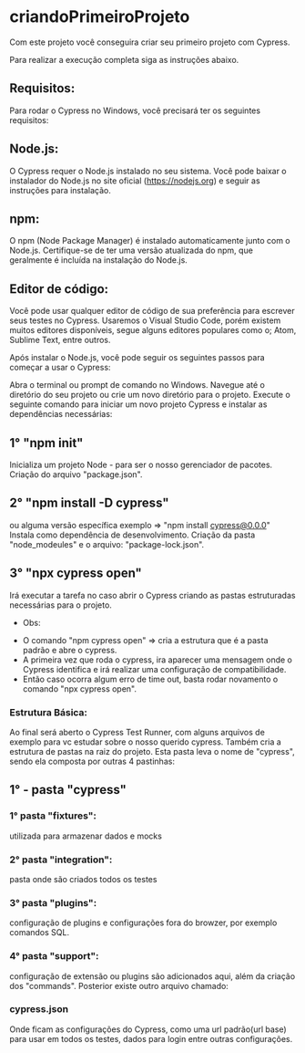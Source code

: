 # criandoPrimeiroProjeto
Com este projeto você conseguira criar seu primeiro projeto com Cypress.

Para realizar a execução completa siga as instruções abaixo.

## Requisitos:

Para rodar o Cypress no Windows, você precisará ter os seguintes requisitos:

## Node.js: 
O Cypress requer o Node.js instalado no seu sistema. Você pode baixar o instalador do Node.js no site oficial (https://nodejs.org) e seguir as instruções para instalação.

## npm: 
O npm (Node Package Manager) é instalado automaticamente junto com o Node.js. Certifique-se de ter uma versão atualizada do npm, que geralmente é incluída na instalação do Node.js.

## Editor de código: 
Você pode usar qualquer editor de código de sua preferência para escrever seus testes no Cypress. 
Usaremos o Visual Studio Code, porém existem muitos editores disponíveis, segue alguns editores populares como o; Atom, Sublime Text, entre outros.

Após instalar o Node.js, você pode seguir os seguintes passos para começar a usar o Cypress:

Abra o terminal ou prompt de comando no Windows.
Navegue até o diretório do seu projeto ou crie um novo diretório para o projeto.
Execute o seguinte comando para iniciar um novo projeto Cypress e instalar as dependências necessárias:

## 1°  "npm init"
Inicializa um projeto Node -  para ser o nosso gerenciador de pacotes.
Criação do arquivo "package.json".

## 2°  "npm install -D cypress" 
ou alguma versão específica  exemplo => "npm install cypress@0.0.0" 
Instala como dependência de desenvolvimento. 
Criação da  pasta "node_modeules" e o arquivo: "package-lock.json".

## 3° "npx cypress open" 
Irá executar a tarefa no caso abrir o Cypress criando as pastas estruturadas necessárias para o projeto.
* Obs: 
 - O comando "npm cypress open" => cria a estrutura que é a pasta padrão e abre o cypress.
 - A primeira vez que roda o cypress, ira aparecer uma mensagem onde o Cypress identifica e irá realizar uma configuração de compatibilidade.
 - Então caso ocorra algum erro de time out, basta rodar novamento o comando "npx cypress open". 
        
 ### Estrutura Básica:       
Ao final será aberto o Cypress Test Runner, com alguns arquivos de exemplo para vc estudar sobre o nosso querido cypress.
Também cria a estrutura de pastas na raiz do projeto.
Esta pasta leva o nome de "cypress", sendo ela composta por outras 4 pastinhas:
## 1° - pasta "cypress"
  ### 1° pasta "fixtures": 
  utilizada para armazenar dados e mocks
  ### 2° pasta "integration": 
  pasta onde são criados todos os testes
  ### 3° pasta "plugins": 
  configuração de plugins e  configurações fora do browzer, por exemplo comandos SQL.
  ### 4° pasta "support": 
  configuração de extensão ou plugins são adicionados aqui, além da criação dos "commands".
Posterior existe outro arquivo chamado:
### cypress.json 
Onde ficam as configurações do Cypress, como uma url padrão(url base) para usar em todos os testes, dados para login entre outras configurações.



